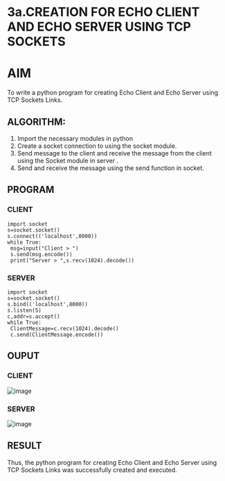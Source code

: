 # 3a.CREATION FOR ECHO CLIENT AND ECHO SERVER USING TCP SOCKETS
# AIM
To write a python program for creating Echo Client and Echo Server using TCP
Sockets Links.
## ALGORITHM:
1. Import the necessary modules in python
2. Create a socket connection to using the socket module.
3. Send message to the client and receive the message from the client using the Socket module in
 server .
4. Send and receive the message using the send function in socket.
## PROGRAM
### CLIENT
```
import socket
s=socket.socket()
s.connect(('localhost',8000))
while True:
 msg=input("Client > ")
 s.send(msg.encode())
 print("Server > ",s.recv(1024).decode())
```
### SERVER
```
import socket
s=socket.socket()
s.bind(('localhost',8000))
s.listen(5)
c,addr=s.accept()
while True:
 ClientMessage=c.recv(1024).decode()
 c.send(ClientMessage.encode())
```
## OUPUT
### CLIENT
![image](https://github.com/ramyanarra07/3a.Sockets_Creation_for_Echo_Client_and_Echo_Server/assets/152273259/9e4b626e-1773-4ff0-a962-2e43c4976d1b)
### SERVER
![image](https://github.com/ramyanarra07/3a.Sockets_Creation_for_Echo_Client_and_Echo_Server/assets/152273259/7d430d17-5b45-4051-a7ef-46a6042967ce)
## RESULT
Thus, the python program for creating Echo Client and Echo Server using TCP Sockets Links 
was successfully created and executed.
